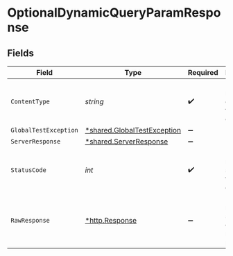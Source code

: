 # OptionalDynamicQueryParamResponse


## Fields

| Field                                                                     | Type                                                                      | Required                                                                  | Description                                                               |
| ------------------------------------------------------------------------- | ------------------------------------------------------------------------- | ------------------------------------------------------------------------- | ------------------------------------------------------------------------- |
| `ContentType`                                                             | *string*                                                                  | :heavy_check_mark:                                                        | HTTP response content type for this operation                             |
| `GlobalTestException`                                                     | [*shared.GlobalTestException](../../models/shared/globaltestexception.md) | :heavy_minus_sign:                                                        | 500 Global                                                                |
| `ServerResponse`                                                          | [*shared.ServerResponse](../../models/shared/serverresponse.md)           | :heavy_minus_sign:                                                        | N/A                                                                       |
| `StatusCode`                                                              | *int*                                                                     | :heavy_check_mark:                                                        | HTTP response status code for this operation                              |
| `RawResponse`                                                             | [*http.Response](https://pkg.go.dev/net/http#Response)                    | :heavy_minus_sign:                                                        | Raw HTTP response; suitable for custom response parsing                   |